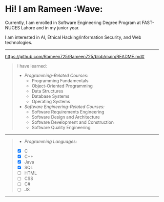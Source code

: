 # Hi! I am Rameen :Wave:

Currently, I am enrolled in Software Engineering Degree Program at FAST-NUCES Lahore and in my junior year.  

 I am interested in AI, Ethical Hacking/Information Security, and Web technologies.   
 
 ---  
 https://github.com/Rameen725/Rameen725/blob/main/README.md#  
 
 >I have learned:  
 > * *Programming-Related Courses:*  
 >   * Programming Fundamentals  
 >   * Object-Oriented Programming  
 >   * Data Structures  
 >   * Database Systems  
 >   * Operating Systems  
 > * *Software Engineering-Related Courses:*  
 >   - Software Requirements Engineering  
 >   - Software Design and Architecture  
 >   - Software Development and Construction  
 >   - Software Quality Engineering  

---  

 > * *Programming Languages:*  
 >  - [x] C  
 >  - [x] C++  
 >  - [x] Java  
 >  - [x] SQL  
 >  - [ ]  HTML  
 >  - [ ]  CSS  
 >  - [ ]  C#  
 >  - [ ]  JS  

---  
